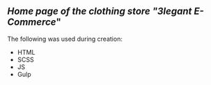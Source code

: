 ## *Home page of the clothing store "3legant E-Commerce*"

The following was used during creation:
- HTML
- SCSS
- JS
- Gulp
